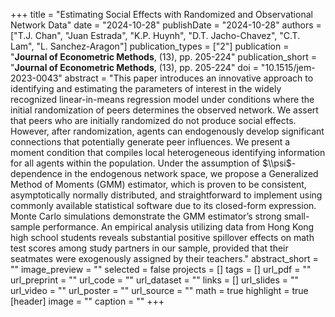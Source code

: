 +++
title = "Estimating Social Effects with Randomized and Observational Network Data"
date = "2024-10-28"
publishDate = "2024-10-28"
authors = ["T.J. Chan", "Juan Estrada", "K.P. Huynh", "D.T. Jacho-Chavez", "C.T. Lam", "L. Sanchez-Aragon"]
publication_types = ["2"]
publication = "**Journal of Econometric Methods**, (13), pp. 205-224"
publication_short = "**Journal of Econometric Methods**, (13), pp. 205-224"
doi = "10.1515/jem-2023-0043"
abstract = "This paper introduces an innovative approach to identifying and estimating the parameters of interest in the widely recognized linear-in-means regression model under conditions where the initial randomization of peers determines the observed network. We assert that peers who are initially randomized do not produce social effects. However, after randomization, agents can endogenously develop significant connections that potentially generate peer influences. We present a moment condition that compiles local heterogeneous identifying information for all agents within the population. Under the assumption of $\\psi$-dependence in the endogenous network space, we propose a Generalized Method of Moments (GMM) estimator, which is proven to be consistent, asymptotically normally distributed, and straightforward to implement using commonly available statistical software due to its closed-form expression. Monte Carlo simulations demonstrate the GMM estimator’s strong small-sample performance. An empirical analysis utilizing data from Hong Kong high school students reveals substantial positive spillover effects on math test scores among study partners in our sample, provided that their seatmates were exogenously assigned by their teachers."
abstract_short = ""
image_preview = ""
selected = false
projects = []
tags = []
url_pdf = ""
url_preprint = ""
url_code = ""
url_dataset = ""
links = []
url_slides = ""
url_video = ""
url_poster = ""
url_source = ""
math = true
highlight = true
[header]
image = ""
caption = ""
+++